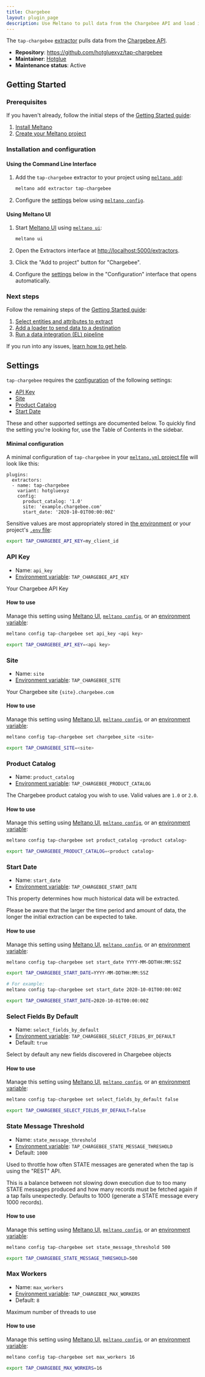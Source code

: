 ```yaml
---
title: Chargebee
layout: plugin_page
description: Use Meltano to pull data from the Chargebee API and load it into Snowflake, PostgreSQL, and more
---
```


The `tap-chargebee` [extractor](https://meltano.com/plugins/extractors/) pulls data from the [Chargebee API](https://apidocs.chargebee.com/docs/api).

- **Repository**: <https://github.com/hotgluexyz/tap-chargebee>
- **Maintainer**: [Hotglue](https://hotglue.xyz/)
- **Maintenance status**: Active

## Getting Started

### Prerequisites

If you haven't already, follow the initial steps of the [Getting Started guide](https://meltano.com/docs/getting-started.html):

1. [Install Meltano](https://meltano.com/docs/getting-started.html#install-meltano)
1. [Create your Meltano project](https://meltano.com/docs/getting-started.html#create-your-meltano-project)

### Installation and configuration

#### Using the Command Line Interface

1. Add the `tap-chargebee` extractor to your project using [`meltano add`](https://meltano.com/docs/command-line-interface.html#add):

    ```bash
    meltano add extractor tap-chargebee
    ```

1. Configure the [settings](#settings) below using [`meltano config`](https://meltano.com/docs/command-line-interface.html#config).

#### Using Meltano UI

1. Start [Meltano UI](https://meltano.com/docs/ui.html) using [`meltano ui`](https://meltano.com/docs/command-line-interface.html#ui):

    ```bash
    meltano ui
    ```

1. Open the Extractors interface at <http://localhost:5000/extractors>.
1. Click the "Add to project" button for "Chargebee".
1. Configure the [settings](#settings) below in the "Configuration" interface that opens automatically.

### Next steps

Follow the remaining steps of the [Getting Started guide](https://meltano.com/docs/getting-started.html):

1. [Select entities and attributes to extract](https://meltano.com/docs/getting-started.html#select-entities-and-attributes-to-extract)
1. [Add a loader to send data to a destination](https://meltano.com/docs/getting-started.html#add-a-loader-to-send-data-to-a-destination)
1. [Run a data integration (EL) pipeline](https://meltano.com/docs/getting-started.html#run-a-data-integration-el-pipeline)

If you run into any issues, [learn how to get help](https://meltano.com/docs/getting-help.html).

## Settings

`tap-chargebee` requires the [configuration](https://meltano.com/docs/configuration.html) of the following settings:

- [API Key](#api-key)
- [Site](#site)
- [Product Catalog](#product-catalog)
- [Start Date](#start-date)

These and other supported settings are documented below.
To quickly find the setting you're looking for, use the Table of Contents in the sidebar.

#### Minimal configuration

A minimal configuration of `tap-chargebee` in your [`meltano.yml` project file](https://meltano.com/docs/project.html#meltano-yml-project-file) will look like this:

```yml{5-7}
plugins:
  extractors:
  - name: tap-chargebee
    variant: hotgluexyz
    config:
      product_catalog: '1.0'
      site: 'example.chargebee.com'
      start_date: '2020-10-01T00:00:00Z'
```

Sensitive values are most appropriately stored in [the environment](https://meltano.com/docs/configuration.html#configuring-settings) or your project's [`.env` file](https://meltano.com/docs/project.html#env):

```bash
export TAP_CHARGEBEE_API_KEY=my_client_id
```

### API Key

- Name: `api_key`
- [Environment variable](https://meltano.com/docs/configuration.html#configuring-settings): `TAP_CHARGEBEE_API_KEY`

Your Chargebee API Key

#### How to use

Manage this setting using [Meltano UI](#using-meltano-ui), [`meltano config`](https://meltano.com/docs/command-line-interface.html#config), or an [environment variable](https://meltano.com/docs/configuration.html#configuring-settings):

```bash
meltano config tap-chargebee set api_key <api key>

export TAP_CHARGEBEE_API_KEY=<api key>
```

### Site

- Name: `site`
- [Environment variable](https://meltano.com/docs/configuration.html#configuring-settings): `TAP_CHARGEBEE_SITE`

Your Chargebee site `{site}.chargebee.com`

#### How to use

Manage this setting using [Meltano UI](#using-meltano-ui), [`meltano config`](https://meltano.com/docs/command-line-interface.html#config), or an [environment variable](https://meltano.com/docs/configuration.html#configuring-settings):

```bash
meltano config tap-chargebee set chargebee_site <site>

export TAP_CHARGEBEE_SITE=<site>
```

### Product Catalog

- Name: `product_catalog`
- [Environment variable](https://meltano.com/docs/configuration.html#configuring-settings): `TAP_CHARGEBEE_PRODUCT_CATALOG`

The Chargebee product catalog you wish to use. Valid values are `1.0` or `2.0`.

#### How to use

Manage this setting using [Meltano UI](#using-meltano-ui), [`meltano config`](https://meltano.com/docs/command-line-interface.html#config), or an [environment variable](https://meltano.com/docs/configuration.html#configuring-settings):

```bash
meltano config tap-chargebee set product_catalog <product catalog>

export TAP_CHARGEBEE_PRODUCT_CATALOG=<product catalog>
```

### Start Date

- Name: `start_date`
- [Environment variable](https://meltano.com/docs/configuration.html#configuring-settings): `TAP_CHARGEBEE_START_DATE`

This property determines how much historical data will be extracted.

Please be aware that the larger the time period and amount of data, the longer the initial extraction can be expected to take.

#### How to use

Manage this setting using [Meltano UI](#using-meltano-ui), [`meltano config`](https://meltano.com/docs/command-line-interface.html#config), or an [environment variable](https://meltano.com/docs/configuration.html#configuring-settings):

```bash
meltano config tap-chargebee set start_date YYYY-MM-DDTHH:MM:SSZ

export TAP_CHARGEBEE_START_DATE=YYYY-MM-DDTHH:MM:SSZ

# For example:
meltano config tap-chargebee set start_date 2020-10-01T00:00:00Z

export TAP_CHARGEBEE_START_DATE=2020-10-01T00:00:00Z
```

### Select Fields By Default

- Name: `select_fields_by_default`
- [Environment variable](https://meltano.com/docs/configuration.html#configuring-settings): `TAP_CHARGEBEE_SELECT_FIELDS_BY_DEFAULT`
- Default: `true`

Select by default any new fields discovered in Chargebee objects

#### How to use

Manage this setting using [Meltano UI](#using-meltano-ui), [`meltano config`](https://meltano.com/docs/command-line-interface.html#config), or an [environment variable](https://meltano.com/docs/configuration.html#configuring-settings):

```bash
meltano config tap-chargebee set select_fields_by_default false

export TAP_CHARGEBEE_SELECT_FIELDS_BY_DEFAULT=false
```

### State Message Threshold

- Name: `state_message_threshold`
- [Environment variable](https://meltano.com/docs/configuration.html#configuring-settings): `TAP_CHARGEBEE_STATE_MESSAGE_THRESHOLD`
- Default: `1000`

Used to throttle how often STATE messages are generated when the tap is using the "REST" API.

This is a balance between not slowing down execution due to too many STATE messages produced and how many records must be fetched again if a tap fails unexpectedly. Defaults to 1000 (generate a STATE message every 1000 records).

#### How to use

Manage this setting using [Meltano UI](#using-meltano-ui), [`meltano config`](https://meltano.com/docs/command-line-interface.html#config), or an [environment variable](https://meltano.com/docs/configuration.html#configuring-settings):

```bash
meltano config tap-chargebee set state_message_threshold 500

export TAP_CHARGEBEE_STATE_MESSAGE_THRESHOLD=500
```

### Max Workers

- Name: `max_workers`
- [Environment variable](https://meltano.com/docs/configuration.html#configuring-settings): `TAP_CHARGEBEE_MAX_WORKERS`
- Default: `8`

Maximum number of threads to use

#### How to use

Manage this setting using [Meltano UI](#using-meltano-ui), [`meltano config`](https://meltano.com/docs/command-line-interface.html#config), or an [environment variable](https://meltano.com/docs/configuration.html#configuring-settings):

```bash
meltano config tap-chargebee set max_workers 16

export TAP_CHARGEBEE_MAX_WORKERS=16
```
